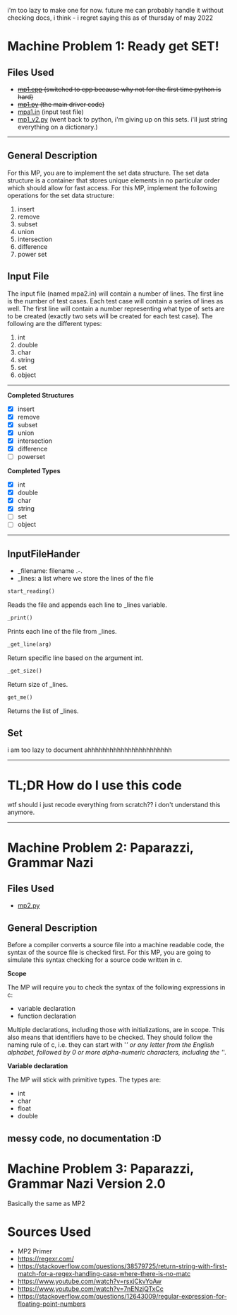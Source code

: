 i'm too lazy to make one for now. future me can probably handle it without checking docs, i think - i regret saying this as of thursday of may 2022


# Machine Problem 1: Ready get SET!

## Files Used

- ~~[mp1.cpp](https://github.com/KrulYuno/cmsc141_machine_problems/blob/master/mp1.cpp) (switched to cpp because why not for the first time python is hard)~~
- ~~[mp1.py](https://github.com/KrulYuno/cmsc141_machine_problems/blob/master/mp1.py) (the main driver code)~~
- [mpa1.in](https://github.com/KrulYuno/cmsc141_machine_problems/blob/master/mpa1.in) (input test file)
- [mp1_v2.py](https://github.com/KrulYuno/cmsc141_machine_problems/blob/master/mp1_v2.py) (went back to python, i'm giving up on this sets. i'll just string everything on a dictionary.)

---

## General Description

For this MP, you are to implement the set data structure.
The set data structure is a container that stores unique elements in no particular order which should
allow for fast access. For this MP, implement the following operations for the set data structure:
1. insert
2. remove
3. subset
4. union
5. intersection
6. difference
7. power set

## Input File

The input file (named mpa2.in) will contain a number of lines. The first line is the number of test
cases. Each test case will contain a series of lines as well. The first line will contain a number
representing what type of sets are to be created (exactly two sets will be created for each test case).
The following are the different types:
1. int
2. double
3. char
4. string
5. set
6. object


---

**Completed Structures**

- [x] insert
- [x] remove
- [x] subset
- [x] union
- [x] intersection
- [x] difference
- [ ] powerset

**Completed Types**

- [x] int
- [x] double
- [x] char
- [x] string
- [ ] set
- [ ] object

---

## InputFileHander
- _filename: filename .-.
- _lines: a list where we store the lines of the file

```python
start_reading()
```
Reads the file and appends each line to _lines variable.

```python
_print()
```
Prints each line of the file from _lines.

```python
_get_line(arg)
```
Return specific line based on the argument int.

```python
_get_size()
```
Return size of _lines.

```python
get_me()
```
Returns the list of _lines.


## Set
i am too lazy to document ahhhhhhhhhhhhhhhhhhhhhhh



---

# TL;DR How do I use this code

wtf should i just recode everything from scratch?? i don't understand this anymore.


----

# Machine Problem 2: Paparazzi, Grammar Nazi

## Files Used
- [mp2.py](https://github.com/KrulYuno/cmsc141_machine_problems/blob/master/mp2.py)

## General Description
Before a compiler converts a source file into a machine readable code, the syntax of the source file is checked first. For this MP, you are going to simulate this syntax checking for a source code written in c.

**Scope**

The MP will require you to check the syntax of the following expressions in c:
- variable declaration
- function declaration
  
Multiple declarations, including those with initializations, are in scope. This also means that identifiers have to be checked. They should follow the naming rule of c, i.e. they can start with '_' or any letter from the English alphabet, followed by 0 or more alpha-numeric characters, including the '_'.

**Variable declaration**

The MP will stick with primitive types. The types are:

- int
- char
- float
- double

## messy code, no documentation :D

# Machine Problem 3: Paparazzi, Grammar Nazi Version 2.0
Basically the same as MP2

# Sources Used
- MP2 Primer
- https://regexr.com/
- https://stackoverflow.com/questions/38579725/return-string-with-first-match-for-a-regex-handling-case-where-there-is-no-matc
- https://www.youtube.com/watch?v=rsxjCkvYoAw
- https://www.youtube.com/watch?v=7nENzjQTxCc
- https://stackoverflow.com/questions/12643009/regular-expression-for-floating-point-numbers